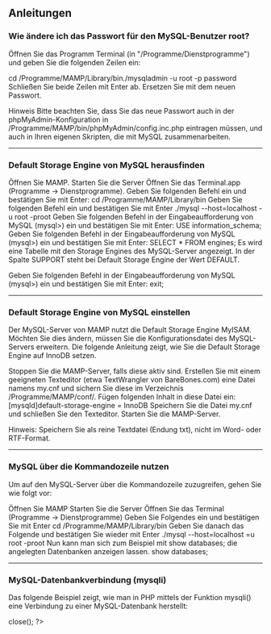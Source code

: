 ## Anleitungen

### Wie ändere ich das Passwort für den MySQL-Benutzer root?

Öffnen Sie das Programm Terminal (in "/Programme/Dienstprogramme") und geben Sie die folgenden Zeilen ein:

cd /Programme/MAMP/Library/bin./mysqladmin -u root -p password <NEWPASSWORD> 
Schließen Sie beide Zeilen mit Enter ab. Ersetzen Sie <NEWPASSWORD> mit dem neuen Passwort.

Hinweis
Bitte beachten Sie, dass Sie das neue Passwort auch in der phpMyAdmin-Konfiguration in /Programme/MAMP/bin/phpMyAdmin/config.inc.php eintragen müssen, und auch in Ihren eigenen Skripten, die mit MySQL zusammenarbeiten.

---

### Default Storage Engine von MySQL herausfinden

Öffnen Sie MAMP.
Starten Sie die Server
Öffnen Sie das Terminal.app (Programme -> Dienstprogramme).
Geben Sie folgenden Befehl ein und bestätigen Sie mit Enter:
cd /Programme/MAMP/Library/bin
Geben Sie folgenden Befehl ein und bestätigen Sie mit Enter
./mysql --host=localhost -u root -proot
Geben Sie folgenden Befehl in der Eingabeaufforderung von MySQL (mysql>) ein und bestätigen Sie mit Enter:
USE information_schema;
Geben Sie folgenden Befehl in der Eingabeaufforderung von MySQL (mysql>) ein und bestätigen Sie mit Enter:
SELECT * FROM engines;
Es wird eine Tabelle mit den Storage Engines des MySQL-Server angezeigt. In der Spalte SUPPORT steht bei Default Storage Engine der Wert DEFAULT.


Geben Sie folgenden Befehl in der Eingabeaufforderung von MySQL (mysql>) ein und bestätigen Sie mit Enter:
exit;

---

### Default Storage Engine von MySQL einstellen

Der MySQL-Server von MAMP nutzt die Default Storage Engine MyISAM. Möchten Sie dies ändern, müssen Sie die Konfigurationsdatei des MySQL-Servers erweitern. Die folgende Anleitung zeigt, wie Sie die Default Storage Engine auf InnoDB setzen.

Stoppen Sie die MAMP-Server, falls diese aktiv sind.
Erstellen Sie mit einem geeigneten Texteditor (etwa TextWrangler von BareBones.com) eine Datei namens my.cnf und sichern Sie diese im Verzeichnis /Programme/MAMP/conf/.
Fügen folgenden Inhalt in diese Datei ein:
 [mysqld]default-storage-engine = InnoDB
Speichern Sie die Datei my.cnf und schließen Sie den Texteditor.
Starten Sie die MAMP-Server.

<div class="alert" role="alert">
Hinweis: Speichern Sie als reine Textdatei (Endung txt), nicht im Word- oder RTF-Format.
</div>

---

### MySQL über die Kommandozeile nutzen

Um auf den MySQL-Server über die Kommandozeile zuzugreifen, gehen Sie wie folgt vor:

Öffnen Sie MAMP
Starten Sie die Server
Öffnen Sie das Terminal (Programme -> Dienstprogramme)
Geben Sie Folgendes ein und bestätigen Sie mit Enter
cd /Programme/MAMP/Library/bin
Geben Sie danach das Folgende und bestätigen Sie wieder mit Enter
./mysql --host=localhost =u root -proot
Nun kann man sich zum Beispiel mit show databases; die angelegten Datenbanken anzeigen lassen.
show databases;

---

### MySQL-Datenbankverbindung (mysqli)

Das folgende Beispiel zeigt, wie man in PHP mittels der Funktion mysqli() eine Verbindung zu einer MySQL-Datenbank herstellt:

<?php
 DEFINE('DB_USER', 'root');
 DEFINE('DB_PASSWORD', 'root');
 DEFINE('DB_HOST', 'localhost');
 DEFINE('DB_DATABASE', 'performance_schema');

 // siehe auch http://www.php.net/manual/en/mysqli.connect.php
 $mysqli = new mysqli(DB_HOST, DB_USER, DB_PASSWORD, DB_DATABASE);

 if (mysqli_connect_error()) {
  die('Connect Error (' . mysqli_connect_errno() . ') ' . mysqli_connect_error());
 }

 echo 'Connected successfully.’;

 $mysqli->close();
?>
